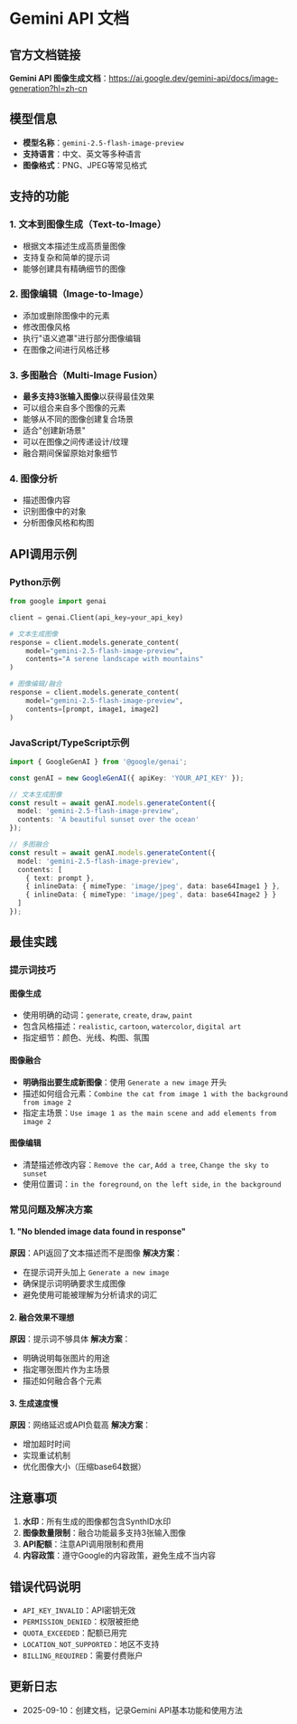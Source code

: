 # Gemini API 文档

## 官方文档链接

**Gemini API 图像生成文档**：https://ai.google.dev/gemini-api/docs/image-generation?hl=zh-cn

## 模型信息

- **模型名称**：`gemini-2.5-flash-image-preview`
- **支持语言**：中文、英文等多种语言
- **图像格式**：PNG、JPEG等常见格式

## 支持的功能

### 1. 文本到图像生成（Text-to-Image）
- 根据文本描述生成高质量图像
- 支持复杂和简单的提示词
- 能够创建具有精确细节的图像

### 2. 图像编辑（Image-to-Image）
- 添加或删除图像中的元素
- 修改图像风格
- 执行"语义遮罩"进行部分图像编辑
- 在图像之间进行风格迁移

### 3. 多图融合（Multi-Image Fusion）
- **最多支持3张输入图像**以获得最佳效果
- 可以组合来自多个图像的元素
- 能够从不同的图像创建复合场景
- 适合"创建新场景"
- 可以在图像之间传递设计/纹理
- 融合期间保留原始对象细节

### 4. 图像分析
- 描述图像内容
- 识别图像中的对象
- 分析图像风格和构图

## API调用示例

### Python示例
```python
from google import genai

client = genai.Client(api_key=your_api_key)

# 文本生成图像
response = client.models.generate_content(
    model="gemini-2.5-flash-image-preview",
    contents="A serene landscape with mountains"
)

# 图像编辑/融合
response = client.models.generate_content(
    model="gemini-2.5-flash-image-preview",
    contents=[prompt, image1, image2]
)
```

### JavaScript/TypeScript示例
```typescript
import { GoogleGenAI } from '@google/genai';

const genAI = new GoogleGenAI({ apiKey: 'YOUR_API_KEY' });

// 文本生成图像
const result = await genAI.models.generateContent({
  model: 'gemini-2.5-flash-image-preview',
  contents: 'A beautiful sunset over the ocean'
});

// 多图融合
const result = await genAI.models.generateContent({
  model: 'gemini-2.5-flash-image-preview',
  contents: [
    { text: prompt },
    { inlineData: { mimeType: 'image/jpeg', data: base64Image1 } },
    { inlineData: { mimeType: 'image/jpeg', data: base64Image2 } }
  ]
});
```

## 最佳实践

### 提示词技巧

#### 图像生成
- 使用明确的动词：`generate`, `create`, `draw`, `paint`
- 包含风格描述：`realistic`, `cartoon`, `watercolor`, `digital art`
- 指定细节：颜色、光线、构图、氛围

#### 图像融合
- **明确指出要生成新图像**：使用 `Generate a new image` 开头
- 描述如何组合元素：`Combine the cat from image 1 with the background from image 2`
- 指定主场景：`Use image 1 as the main scene and add elements from image 2`

#### 图像编辑
- 清楚描述修改内容：`Remove the car`, `Add a tree`, `Change the sky to sunset`
- 使用位置词：`in the foreground`, `on the left side`, `in the background`

### 常见问题及解决方案

#### 1. "No blended image data found in response"
**原因**：API返回了文本描述而不是图像
**解决方案**：
- 在提示词开头加上 `Generate a new image`
- 确保提示词明确要求生成图像
- 避免使用可能被理解为分析请求的词汇

#### 2. 融合效果不理想
**原因**：提示词不够具体
**解决方案**：
- 明确说明每张图片的用途
- 指定哪张图片作为主场景
- 描述如何融合各个元素

#### 3. 生成速度慢
**原因**：网络延迟或API负载高
**解决方案**：
- 增加超时时间
- 实现重试机制
- 优化图像大小（压缩base64数据）

## 注意事项

1. **水印**：所有生成的图像都包含SynthID水印
2. **图像数量限制**：融合功能最多支持3张输入图像
3. **API配额**：注意API调用限制和费用
4. **内容政策**：遵守Google的内容政策，避免生成不当内容

## 错误代码说明

- `API_KEY_INVALID`：API密钥无效
- `PERMISSION_DENIED`：权限被拒绝
- `QUOTA_EXCEEDED`：配额已用完
- `LOCATION_NOT_SUPPORTED`：地区不支持
- `BILLING_REQUIRED`：需要付费账户

## 更新日志

- 2025-09-10：创建文档，记录Gemini API基本功能和使用方法